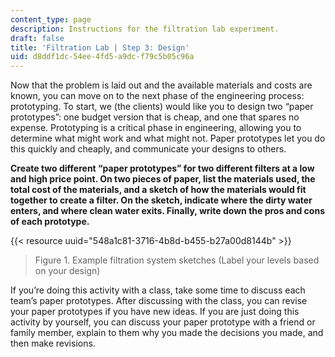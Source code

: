 ```yaml
---
content_type: page
description: Instructions for the filtration lab experiment.
draft: false
title: 'Filtration Lab | Step 3: Design'
uid: d8ddf1dc-54ee-4fd5-a9dc-f79c5b05c96a
---
```

Now that the problem is laid out and the available materials and costs are known, you can move on to the next phase of the engineering process: prototyping. To start, we (the clients) would like you to design two “paper prototypes”: one budget version that is cheap, and one that spares no expense. Prototyping is a critical phase in engineering, allowing you to determine what might work and what might not. Paper prototypes let you do this quickly and cheaply, and communicate your designs to others.

**Create two different “paper prototypes” for two different filters at a low and high price point. On two pieces of paper, list the materials used, the total cost of the materials, and a sketch of how the materials would fit together to create a filter. On the sketch, indicate where the dirty water enters, and where clean water exits. Finally, write down the pros and cons of each prototype.**

{{< resource uuid="548a1c81-3716-4b8d-b455-b27a00d8144b" >}}

> Figure 1. Example filtration system sketches (Label your levels based on your design)

If you’re doing this activity with a class, take some time to discuss each team’s paper prototypes. After discussing with the class, you can revise your paper prototypes if you have new ideas. If you are just doing this activity by yourself, you can discuss your paper prototype with a friend or family member, explain to them why you made the decisions you made, and then make revisions.